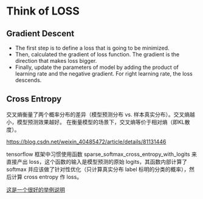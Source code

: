 # Think of LOSS



## Gradient Descent

- The first step is to define a loss that is going to be minimized.
- Then, calculated the gradient of loss function. The gradient is the direction that makes loss bigger.
- Finally, update the parameters of model by adding the product of learning rate and the negative gradient. For right learning rate, the loss descends.


## Cross Entropy
交叉熵衡量了两个概率分布的差异（模型预测分布 vs. 样本真实分布）。交叉熵越小，模型预测效果越好。
在衡量模型的场景下，交叉熵等价于相对熵（即KL散度）。

https://blog.csdn.net/weixin_40485472/article/details/81131446


tensorflow 框架中习惯使用函数 sparse_softmax_cross_entropy_with_logits 来直接产出 loss，这个函数的输入是模型预测的原始 logits，其函数内部计算了 softmax 并应该做了针对性优化（只计算真实分布 label 标明的分类的概率），然后计算 cross entropy 作 loss。

[这是一个很好的举例说明](https://jamesmccaffrey.wordpress.com/2013/11/05/why-you-should-use-cross-entropy-error-instead-of-classification-error-or-mean-squared-error-for-neural-network-classifier-training/)




